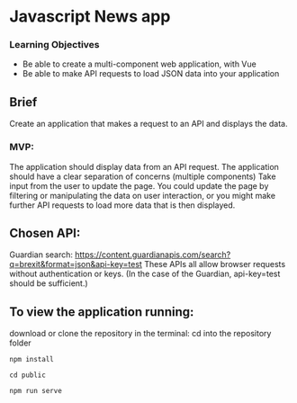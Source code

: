 # Javascript News app

### Learning Objectives

- Be able to create a multi-component web application, with Vue
- Be able to make API requests to load JSON data into your application

## Brief

Create an application that makes a request to an API and displays the data.

### MVP:

The application should display data from an API request.
The application should have a clear separation of concerns (multiple components)
Take input from the user to update the page. You could update the page by filtering or manipulating the data on user interaction, or you might make further API requests to load more data that is then displayed.

## Chosen API:

Guardian search: https://content.guardianapis.com/search?q=brexit&format=json&api-key=test
These APIs all allow browser requests without authentication or keys. (In the case of the Guardian, api-key=test should be sufficient.)

## To view the application running:

download or clone the repository
in the terminal: cd into the repository folder 

`npm install`

`cd public`

`npm run serve`

